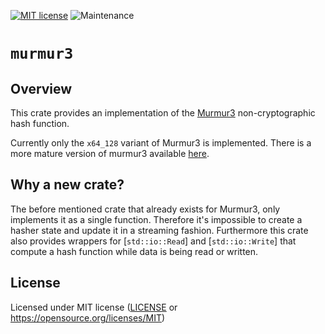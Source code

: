 [![MIT license](https://img.shields.io/badge/license-MIT-brightgreen)](https://opensource.org/licenses/MIT)
![Maintenance](https://img.shields.io/badge/maintenance-experimental-blue.svg)

# `murmur3`

## Overview

This crate provides an implementation of the [Murmur3] non-cryptographic
hash function.

Currently only the `x64_128` variant of Murmur3 is implemented. There is a
more mature version of murmur3 available [here](https://github.com/stusmall/murmur3).

## Why a new crate?

The before mentioned crate that already exists for Murmur3, only implements
it as a single function. Therefore it's impossible to create a hasher state
and update it in a streaming fashion. Furthermore this crate also provides
wrappers for [`std::io::Read`] and [`std::io::Write`] that compute a hash
function while data is being read or written.

[Murmur3]: https://en.wikipedia.org/wiki/MurmurHash

## License

Licensed under MIT license ([LICENSE](LICENSE) or https://opensource.org/licenses/MIT)
